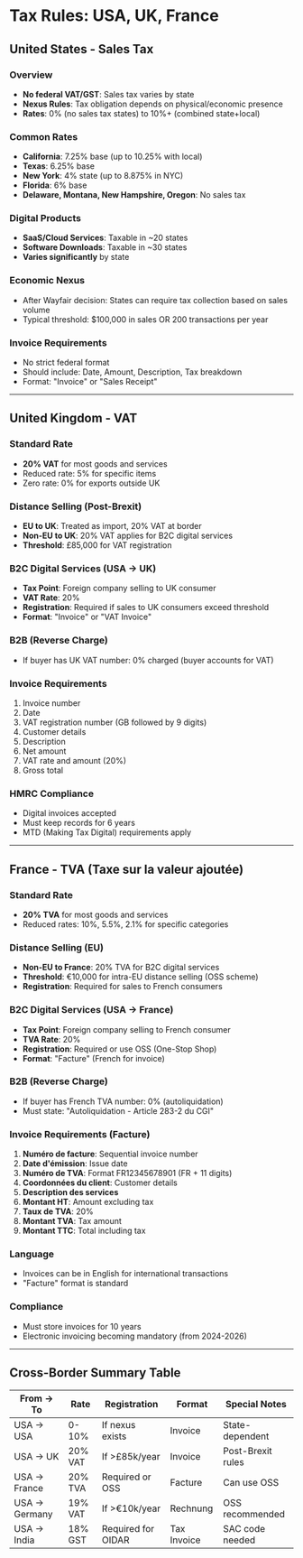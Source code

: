 # Tax Rules: USA, UK, France

## United States - Sales Tax

### Overview
- **No federal VAT/GST**: Sales tax varies by state
- **Nexus Rules**: Tax obligation depends on physical/economic presence
- **Rates**: 0% (no sales tax states) to 10%+ (combined state+local)

### Common Rates
- **California**: 7.25% base (up to 10.25% with local)
- **Texas**: 6.25% base
- **New York**: 4% state (up to 8.875% in NYC)
- **Florida**: 6% base
- **Delaware, Montana, New Hampshire, Oregon**: No sales tax

### Digital Products
- **SaaS/Cloud Services**: Taxable in ~20 states
- **Software Downloads**: Taxable in ~30 states
- **Varies significantly** by state

### Economic Nexus
- After Wayfair decision: States can require tax collection based on sales volume
- Typical threshold: $100,000 in sales OR 200 transactions per year

### Invoice Requirements
- No strict federal format
- Should include: Date, Amount, Description, Tax breakdown
- Format: "Invoice" or "Sales Receipt"

---

## United Kingdom - VAT

### Standard Rate
- **20% VAT** for most goods and services
- Reduced rate: 5% for specific items
- Zero rate: 0% for exports outside UK

### Distance Selling (Post-Brexit)
- **EU to UK**: Treated as import, 20% VAT at border
- **Non-EU to UK**: 20% VAT applies for B2C digital services
- **Threshold**: £85,000 for VAT registration

### B2C Digital Services (USA → UK)
- **Tax Point**: Foreign company selling to UK consumer
- **VAT Rate**: 20%
- **Registration**: Required if sales to UK consumers exceed threshold
- **Format**: "Invoice" or "VAT Invoice"

### B2B (Reverse Charge)
- If buyer has UK VAT number: 0% charged (buyer accounts for VAT)

### Invoice Requirements
1. Invoice number
2. Date
3. VAT registration number (GB followed by 9 digits)
4. Customer details
5. Description
6. Net amount
7. VAT rate and amount (20%)
8. Gross total

### HMRC Compliance
- Digital invoices accepted
- Must keep records for 6 years
- MTD (Making Tax Digital) requirements apply

---

## France - TVA (Taxe sur la valeur ajoutée)

### Standard Rate
- **20% TVA** for most goods and services
- Reduced rates: 10%, 5.5%, 2.1% for specific categories

### Distance Selling (EU)
- **Non-EU to France**: 20% TVA for B2C digital services
- **Threshold**: €10,000 for intra-EU distance selling (OSS scheme)
- **Registration**: Required for sales to French consumers

### B2C Digital Services (USA → France)
- **Tax Point**: Foreign company selling to French consumer
- **TVA Rate**: 20%
- **Registration**: Required or use OSS (One-Stop Shop)
- **Format**: "Facture" (French for invoice)

### B2B (Reverse Charge)
- If buyer has French TVA number: 0% (autoliquidation)
- Must state: "Autoliquidation - Article 283-2 du CGI"

### Invoice Requirements (Facture)
1. **Numéro de facture**: Sequential invoice number
2. **Date d'émission**: Issue date
3. **Numéro de TVA**: Format FR12345678901 (FR + 11 digits)
4. **Coordonnées du client**: Customer details
5. **Description des services**
6. **Montant HT**: Amount excluding tax
7. **Taux de TVA**: 20%
8. **Montant TVA**: Tax amount
9. **Montant TTC**: Total including tax

### Language
- Invoices can be in English for international transactions
- "Facture" format is standard

### Compliance
- Must store invoices for 10 years
- Electronic invoicing becoming mandatory (from 2024-2026)

---

## Cross-Border Summary Table

| From → To | Rate | Registration | Format | Special Notes |
|-----------|------|--------------|--------|---------------|
| USA → USA | 0-10% | If nexus exists | Invoice | State-dependent |
| USA → UK | 20% VAT | If >£85k/year | Invoice | Post-Brexit rules |
| USA → France | 20% TVA | Required or OSS | Facture | Can use OSS |
| USA → Germany | 19% VAT | If >€10k/year | Rechnung | OSS recommended |
| USA → India | 18% GST | Required for OIDAR | Tax Invoice | SAC code needed |
